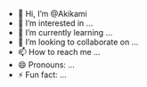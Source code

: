 - 👋 Hi, I’m @Akikami
- 👀 I’m interested in ...
- 🌱 I’m currently learning ...
- 💞️ I’m looking to collaborate on ...
- 📫 How to reach me ...
- 😄 Pronouns: ...
- ⚡ Fun fact: ...

<!---
Akikami/Akikami is a ✨ special ✨ repository because its `README.md` (this file) appears on your GitHub profile.
You can click the Preview link to take a look at your changes.
--->
